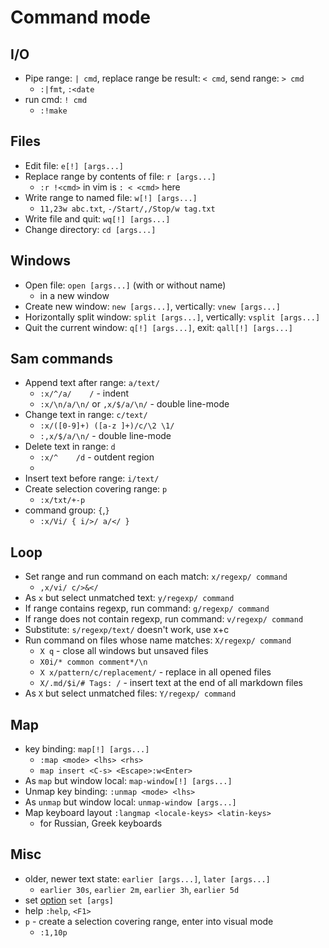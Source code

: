 # Command mode

## I/O

* Pipe range: `| cmd`, replace range be result: `< cmd`, send range: `> cmd`
  * `:|fmt`, `:<date`
* run cmd: `! cmd`
  * `:!make`

## Files

* Edit file: `e[!] [args...]`
* Replace range by contents of file: `r [args...]`
  * `:r !<cmd>` in vim is `: < <cmd>` here
* Write range to named file: `w[!] [args...]`
  * `11,23w abc.txt`, `-/Start/,/Stop/w tag.txt`
* Write file and quit: `wq[!] [args...]`
* Change directory: `cd [args...]`

## Windows

* Open file: `open [args...]` (with or without name)
  * in a new window
* Create new window: `new [args...]`, vertically: `vnew [args...]`
* Horizontally split window: `split [args...]`, vertically: `vsplit [args...]`
* Quit the current window: `q[!] [args...]`, exit: `qall[!] [args...]`

## Sam commands

* Append text after range: `a/text/`
  * `:x/^/a/    /` - indent
  * `:x/\n/a/\n/` or `,x/$/a/\n/` - double line-mode
* Change text in range: `c/text/`
  * `:x/([0-9]+) ([a-z ]+)/c/\2 \1/`
  * `:,x/$/a/\n/` - double line-mode
* Delete text in range: `d`
  * `:x/^    /d` - outdent region
  *
* Insert text before range: `i/text/`
* Create selection covering range: `p`
  * `:x/txt/+-p`
* command group: `{`,`}`
  * `:x/Vi/ { i/>/ a/</ }`

## Loop

* Set range and run command on each match: `x/regexp/ command`
  * `,x/vi/ c/>&</`
* As `x` but select unmatched text: `y/regexp/ command`
* If range contains regexp, run command: `g/regexp/ command`
* If range does not contain regexp, run command: `v/regexp/ command`
* Substitute: `s/regexp/text/` doesn't work, use x+c
* Run command on files whose name matches: `X/regexp/ command`
  * `X q` - close all windows but unsaved files
  * `X0i/* common comment*/\n`
  * `X x/pattern/c/replacement/` - replace in all opened files
  * `X/.md/$i/# Tags: /` - insert text at the end of all markdown files
* As `X` but select unmatched files: `Y/regexp/ command`

## Map

* key binding: `map[!] [args...]`
  * `:map <mode> <lhs> <rhs>`
  * `map insert <C-s> <Escape>:w<Enter>`
* As `map` but window local: `map-window[!] [args...]`
* Unmap key binding: `:unmap <mode> <lhs>`
* As `unmap` but window local: `unmap-window [args...]`
* Map keyboard layout `:langmap <locale-keys> <latin-keys>`
  * for Russian, Greek keyboards

## Misc

* older, newer text state: `earlier [args...]`, `later [args...]`
  * `earlier 30s`, `earlier 2m`, `earlier 3h`, `earlier 5d`
* set [option](options.md) `set [args]`
* help `:help`, `<F1>`
* `p` - create a selection covering range, enter into visual mode
  * `:1,10p`
